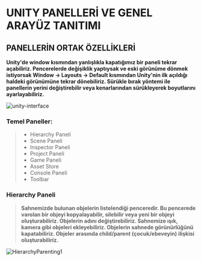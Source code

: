 # UNITY PANELLERİ VE GENEL ARAYÜZ TANITIMI
## PANELLERİN ORTAK ÖZELLİKLERİ
**Unity'de window kısmından yanlışlıkla kapatığımız bir paneli tekrar açabiliriz. Pencerelerde değişiklik yaptıysak ve eski görünüme dönmek istiyorsak Window -> Layouts -> Default kısmından Unity'nin ilk açıldığı haldeki görünümüne tekrar dönebiliriz. Sürükle bırak yöntemi ile panellerin yerini değiştirebilir veya kenarlarından sürükleyerek boyutlarını ayarlayabiliriz.**

![unity-interface](https://user-images.githubusercontent.com/82322653/201726420-b0f7a9c3-6499-400a-a038-e65925c472b0.png)

### **Temel Paneller:**
>- Hierarchy Paneli
>- Scene Paneli
>- Inspector Paneli
>- Project Paneli
>- Game Paneli
>- Asset Store
>- Console Paneli
>- Toolbar

### Hierarchy Paneli
>**Sahnemizde bulunan objelerin listelendiği penceredir. Bu pencerede varolan bir objeyi kopyalayabilir, silebilir veya yeni bir objeyi oluşturabiliriz. Objelerin adını değiştirebiliriz. Sahnemize ışık, kamera gibi objeleri ekleyebiliriz. Objelerin sahnede görünürlüğünü kapatabiliriz. Objeler arasında child/parent (çocuk/ebeveyin) ilişkisi oluşturabiliriz.** 

![HierarchyParenting1](https://user-images.githubusercontent.com/82322653/201725769-48da526c-df82-4a9b-a502-34d36401b983.png)


